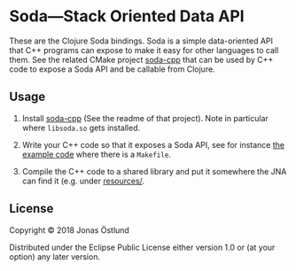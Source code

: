 # Soda&mdash;Stack Oriented Data API

These are the Clojure Soda bindings. Soda is a simple data-oriented API
that C++ programs can expose to make it easy for other languages to call
them. See the related CMake project [soda-cpp](https://github.com/jonasseglare/soda-cpp) that can be used by C++ code to expose a Soda API and be callable
from Clojure.


## Usage

1. Install [soda-cpp](https://github.com/jonasseglare/soda-cpp) (See the readme of that project). Note in particular where ```libsoda.so``` gets installed.

2. Write your C++ code so that it exposes a Soda API, see for instance [the example code](cpp_example/) where there is a ```Makefile```.

3. Compile the C++ code to a shared library and put it somewhere the JNA can find it (e.g. under [resources/](resources/).


## License

Copyright © 2018 Jonas Östlund

Distributed under the Eclipse Public License either version 1.0 or (at
your option) any later version.
